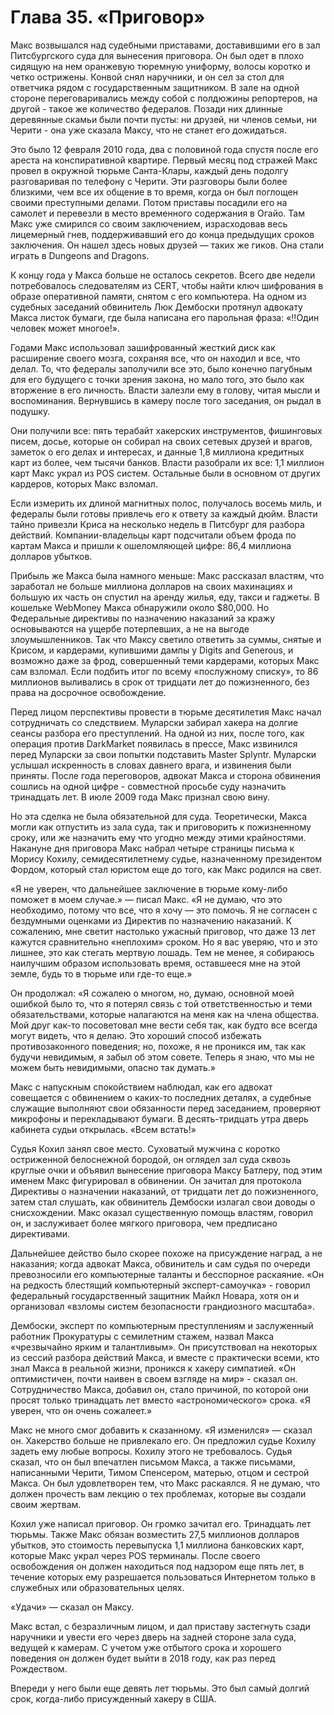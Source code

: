 # Глава 35. «Приговор»

Макс возвышался над судебными приставами, доставившими его в зал Питсбургского суда для вынесения приговора. Он был одет в плохо сидящую на нем оранжевую тюремную униформу, волосы коротко и четко острижены. Конвой снял наручники, и он сел за стол для ответчика рядом с государственным защитником. В зале на одной стороне переговаривались между собой с полдюжины репортеров, на другой - такое же количество федералов. Позади них длинные деревянные скамьи были почти пусты: ни друзей, ни членов семьи, ни Черити - она уже сказала Максу, что не станет его дожидаться.

Это было 12 февраля 2010 года, два с половиной года спустя после его ареста на конспиративной квартире. Первый месяц под стражей Макс провел в окружной тюрьме Санта-Клары, каждый день подолгу разговаривая по телефону с Черити. Эти разговоры были более близкими, чем все их общение в то время, когда он был поглощен своими преступными делами. Потом приставы посадили его на самолет и перевезли в место временного содержания в Огайо. Там Макс уже смирился со своим заключением, израсходовав весь лицемерный гнев, поддерживавший его до конца предыдущих сроков заключения. Он нашел здесь новых друзей — таких же гиков. Она стали играть в Dungeons and Dragons.

К концу года у Макса больше не осталось секретов. Всего две недели потребовалось следователям из CERT, чтобы найти ключ шифрования в образе оперативной памяти, снятом с его компьютера. На одном из судебных заседаний обвинитель Люк Дембоски протянул адвокату Макса листок бумаги, где была написана его парольная фраза: «!!Один человек может многое!».

Годами Макс использовал зашифрованный жесткий диск как расширение своего мозга, сохраняя все, что он находил и все, что делал. То, что федералы заполучили все это, было конечно пагубным для его будущего с точки зрения закона, но мало того, это было как вторжение в его личность. Власти залезли ему в голову, читая мысли и воспоминания. Вернувшись в камеру после того заседания, он рыдал в подушку.

Они получили все: пять терабайт хакерских инструментов, фишинговых писем, досье, которые он собирал на своих сетевых друзей и врагов, заметок о его делах и интересах, и данные 1,8 миллиона кредитных карт из более, чем тысячи банков. Власти разобрали их все: 1,1 миллион карт Макс украл из POS систем. Остальные были в основном от других кардеров, которых Макс взломал.

Если измерить их длиной магнитных полос, получалось восемь миль, и федералы были готовы привлечь его к ответу за каждый дюйм. Власти тайно привезли Криса на несколько недель в Питсбург для разбора действий. Компании-владельцы карт подсчитали объем фрода по картам Макса и пришли к ошеломляющей цифре: 86,4 миллиона долларов убытков.

Прибыль же Макса была намного меньше: Макс рассказал властям, что заработал не больше миллиона долларов на своих махинациях и большую их часть он спустил на аренду жилья, еду, такси и гаджеты. В кошельке WebMoney Макса обнаружили около $80,000. Но Федеральные директивы по назначению наказаний за кражу основываются на ущербе потерпевших, а не на выгоде злоумышленников. Так что Максу светило ответить за суммы, снятые и Крисом, и кардерами, купившими дампы у Digits and Generous, и возможно даже за фрод, совершенный теми кардерами, которых Макс сам взломал. Если подбить итог по всему «послужному списку», то 86 миллионов выливались в срок от тридцати лет до пожизненного, без права на досрочное освобождение.

Перед лицом перспективы провести в тюрьме десятилетия Макс начал сотрудничать со следствием. Муларски забирал хакера на долгие сеансы разбора его преступлений.  На одной из них, после того, как операция против DarkMarket появилась в прессе, Макс извинился перед Муларски за свои попытки подставить Master Splyntr. Муларски услышал искренность в словах давнего врага, и извинения были приняты. После года переговоров, адвокат Макса и сторона обвинения сошлись на одной цифре - совместной просьбе суду назначить тринадцать лет. В июле 2009 года Макс признал свою вину.

Но эта сделка не была обязательной для суда. Теоретически, Макса могли как  отпустить из зала суда, так и приговорить к пожизненному сроку, или же назначить ему что угодно между этими крайностями. Накануне дня приговора Макс набрал четыре страницы письма к Морису Кохилу, семидесятилетнему судье, назначенному президентом Фордом, который стал юристом еще до того, как Макс родился на свет.

«Я не уверен, что дальнейшее заключение в тюрьме кому-либо поможет в моем случае.» — писал Макс. «Я не думаю, что это необходимо, потому что все, что я хочу — это помочь. Я не согласен с бездумными оценками из Директив по назначению наказаний. К сожалению, мне светит настолько ужасный приговор, что даже 13 лет кажутся сравнительно «неплохим» сроком. Но я вас уверяю, что и это лишнее, это как стегать мертвую лошадь. Тем не менее, я собираюсь наилучшим образом использовать время, оставшееся мне на этой земле, будь то в тюрьме или где-то еще.»

Он продолжал: «Я сожалею о многом, но, думаю, основной моей ошибкой было то, что я потерял связь с той ответственностью и теми обязательствами, которые налагаются на меня как на члена общества. Мой друг как-то посоветовал мне вести себя так, как будто все всегда могут видеть, что я делаю. Это хороший способ избежать противозаконного поведения; но, похоже, я не проникся им, так как будучи невидимым, я забыл об этом совете. Теперь я знаю, что мы не можем быть невидимыми, опасно так думать.»

Макс с напускным спокойствием наблюдал, как его адвокат совещается с обвинением о каких-то последних деталях, а судебные служащие выполняют свои обязанности перед заседанием, проверяют микрофоны и перекладывают бумаги. В десять-тридцать утра дверь кабинета судьи открылась. «Всем встать!»

Судья Кохил занял свое место. Суховатый мужчина с коротко остриженной белоснежной бородой, он оглядел зал суда сквозь круглые очки и объявил вынесение приговора Максу Батлеру, под этим именем Макс фигурировал в обвинении. Он зачитал для протокола Директивы о назначении наказаний, от тридцати лет до пожизненного, затем стал слушать, как обвинитель Дембоски излагал свои доводы о снисхождении. Макс оказал существенную помощь властям, говорил он, и заслуживает более мягкого приговора, чем предписано директивами.

Дальнейшее действо было скорее похоже на присуждение наград, а не наказания; когда адвокат Макса, обвинитель и сам судья по очереди превозносили его компьютерные таланты и бесспорное раскаяние. «Он на редкость блестящий компьютерный эксперт-самоучка» - говорил федеральный государственный защитник Майкл Новара, хотя он и организовал «взломы систем безопасности грандиозного масштаба».

Дембоски, эксперт по компьютерным преступлениям и заслуженный работник Прокуратуры с семилетним стажем, назвал Макса «чрезвычайно ярким и талантливым». Он присутствовал на некоторых из сессий разбора действий Макса, и вместе с практически всеми, кто знал Макса в реальной жизни, проникся к хакеру симпатией. «Он оптимистичен, почти наивен в своем взгляде на мир» - сказал он. Сотрудничество Макса, добавил он, стало причиной, по которой они просят только тринадцать лет вместо «астрономического» срока. «Я уверен, что он очень сожалеет.»

Макс не много смог добавить к сказанному. «Я изменился» — сказал он. Хакерство больше не привлекало его. Он предложил судье Кохилу задеть ему любые вопросы. Кохилу этого не требовалось. Судья сказал, что он был впечатлен письмом Макса, а также письмами, написанными Черити, Тимом Спенсером, матерью, отцом и сестрой Макса. Он был удовлетворен тем, что Макс раскаялся. Я не думаю, что должен прочесть вам лекцию о тех проблемах, которые вы создали своим жертвам.

Кохил уже написал приговор. Он громко зачитал его. Тринадцать лет тюрьмы. Также Макс обязан возместить 27,5 миллионов долларов убытков, это стоимость перевыпуска 1,1 миллиона банковских карт, которые Макс украл через POS терминалы. После своего освобождения он должен находиться под надзором еще пять лет, в течение которых ему разрешается пользоваться Интернетом только в служебных или образовательных целях.

«Удачи» — сказал он Максу.

Макс встал, с безразличным лицом, и дал приставу застегнуть сзади наручники и увести его через дверь на задней стороне зала суда, ведущей к камерам. С учетом уже отбытого срока и хорошего поведения он должен будет выйти в 2018 году, как раз перед Рождеством.

Впереди у него были еще девять лет тюрьмы. Это был самый долгий срок, когда-либо присужденный хакеру в США.

